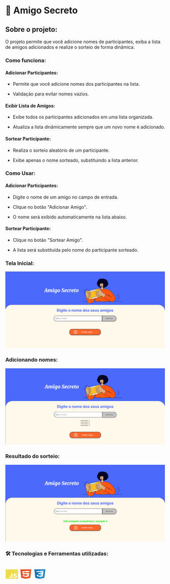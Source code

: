 # 🎁 Amigo Secreto 
## Sobre o projeto:
O projeto permite que você adicione nomes de participantes, exiba a lista de amigos adicionados e realize o sorteio de forma dinâmica.

### Como funciona:
#### Adicionar Participantes:

- Permite que você adicione nomes dos participantes na lista.

- Validação para evitar nomes vazios.

#### Exibir Lista de Amigos:

- Exibe todos os participantes adicionados em uma lista organizada.

- Atualiza a lista dinâmicamente sempre que um novo nome é adicionado.

#### Sortear Participante:

- Realiza o sorteio aleatório de um participante.

- Exibe apenas o nome sorteado, substituindo a lista anterior.

### Como Usar:

#### Adicionar Participantes:

- Digite o nome de um amigo no campo de entrada.

- Clique no botão "Adicionar Amigo".

- O nome será exibido automaticamente na lista abaixo.

#### Sortear Participante:

- Clique no botão "Sortear Amigo".

- A lista será substituída pelo nome do participante sorteado.

### Tela Inicial:
<div>
  <img src="https://github.com/Yumi-giuliA/AmigoSecreto/blob/main/exemplo.png?raw=true" width="500px"/>
</div> 

### Adicionando nomes:
<div>
  <img src="https://github.com/Yumi-giuliA/AmigoSecreto/blob/main/exemplo%202.png?raw=true" width="500px"/>
</div> 

### Resultado do sorteio:
<div>
  <img src="https://github.com/Yumi-giuliA/AmigoSecreto/blob/main/exemplo%203%20.png?raw=true" width="500px"/>
</div> 

### 🛠 Tecnologias e Ferramentas utilizadas:
<div style="display: inline_block"><br>
  <img align="center" alt="JS" height="30" width="40" src="https://raw.githubusercontent.com/devicons/devicon/master/icons/javascript/javascript-plain.svg">
  <img align="center" alt="HTML" height="30" width="40" src="https://raw.githubusercontent.com/devicons/devicon/master/icons/html5/html5-original.svg">
  <img align="center" alt="CSS" height="30" width="40" src="https://raw.githubusercontent.com/devicons/devicon/master/icons/css3/css3-original.svg">
</div>





